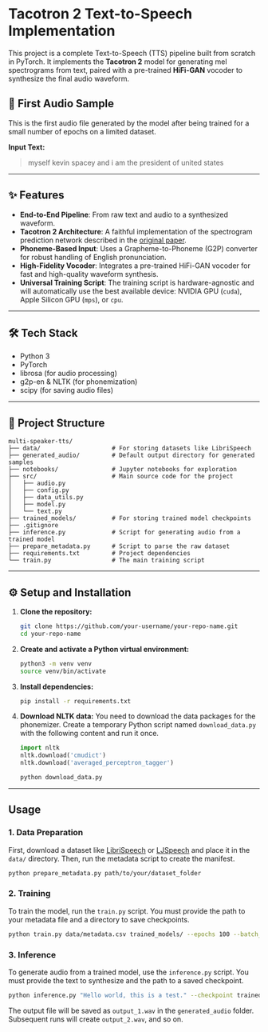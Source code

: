 # Tacotron 2 Text-to-Speech Implementation

This project is a complete Text-to-Speech (TTS) pipeline built from scratch in PyTorch. It implements the **Tacotron 2** model for generating mel spectrograms from text, paired with a pre-trained **HiFi-GAN** vocoder to synthesize the final audio waveform.

## 🚀 First Audio Sample

This is the first audio file generated by the model after being trained for a small number of epochs on a limited dataset.

**Input Text:**

> myself kevin spacey and i am the president of united states

<!-- **Listen to the result:**
\<audio controls src="PASTE\_THE\_RAW\_URL\_TO\_YOUR\_WAV\_FILE\_HERE"\>
\</audio\>

*Note: To get the URL, upload your `.wav` file to your GitHub repository, click on it, and then right-click the "Download" button and select "Copy Link Address".* -->

-----

## ✨ Features

  * **End-to-End Pipeline**: From raw text and audio to a synthesized waveform.
  * **Tacotron 2 Architecture**: A faithful implementation of the spectrogram prediction network described in the [original paper](https://arxiv.org/abs/1712.05884).
  * **Phoneme-Based Input**: Uses a Grapheme-to-Phoneme (G2P) converter for robust handling of English pronunciation.
  * **High-Fidelity Vocoder**: Integrates a pre-trained HiFi-GAN vocoder for fast and high-quality waveform synthesis.
  * **Universal Training Script**: The training script is hardware-agnostic and will automatically use the best available device: NVIDIA GPU (`cuda`), Apple Silicon GPU (`mps`), or `cpu`.

-----

## 🛠️ Tech Stack

  * Python 3
  * PyTorch
  * librosa (for audio processing)
  * g2p-en & NLTK (for phonemization)
  * scipy (for saving audio files)

-----

## 📂 Project Structure

```
multi-speaker-tts/
├── data/                    # For storing datasets like LibriSpeech
├── generated_audio/         # Default output directory for generated samples
├── notebooks/               # Jupyter notebooks for exploration
├── src/                     # Main source code for the project
│   ├── audio.py
│   ├── config.py
│   ├── data_utils.py
│   ├── model.py
│   └── text.py
├── trained_models/          # For storing trained model checkpoints
├── .gitignore
├── inference.py             # Script for generating audio from a trained model
├── prepare_metadata.py      # Script to parse the raw dataset
├── requirements.txt         # Project dependencies
└── train.py                 # The main training script
```

-----

## ⚙️ Setup and Installation

1.  **Clone the repository:**

    ```bash
    git clone https://github.com/your-username/your-repo-name.git
    cd your-repo-name
    ```

2.  **Create and activate a Python virtual environment:**

    ```bash
    python3 -m venv venv
    source venv/bin/activate
    ```

3.  **Install dependencies:**

    ```bash
    pip install -r requirements.txt
    ```

4.  **Download NLTK data:**
    You need to download the data packages for the phonemizer. Create a temporary Python script named `download_data.py` with the following content and run it once.

    ```python
    import nltk
    nltk.download('cmudict')
    nltk.download('averaged_perceptron_tagger')
    ```

    ```bash
    python download_data.py
    ```

-----

## Usage

### 1\. Data Preparation

First, download a dataset like [LibriSpeech](https://www.openslr.org/12) or [LJSpeech](https://keithito.com/LJ-Speech-Dataset/) and place it in the `data/` directory. Then, run the metadata script to create the manifest.

```bash
python prepare_metadata.py path/to/your/dataset_folder
```

### 2\. Training

To train the model, run the `train.py` script. You must provide the path to your metadata file and a directory to save checkpoints.

```bash
python train.py data/metadata.csv trained_models/ --epochs 100 --batch_size 16
```

### 3\. Inference

To generate audio from a trained model, use the `inference.py` script. You must provide the text to synthesize and the path to a saved checkpoint.

```bash
python inference.py "Hello world, this is a test." --checkpoint trained_models/tacotron2_epoch_100.pth --output_dir generated_audio
```

The output file will be saved as `output_1.wav` in the `generated_audio` folder. Subsequent runs will create `output_2.wav`, and so on.